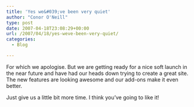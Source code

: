 ```yaml
---
title: 'Yes we&#039;ve been very quiet'
author: "Conor O'Neill"
type: post
date: 2007-04-18T23:08:29+00:00
url: /2007/04/18/yes-weve-been-very-quiet/
categories:
  - Blog

---
```

For which we apologise. But we are getting ready for a nice soft launch in the near future and have had our heads down trying to create a great site. The new features are looking awesome and our add-ons make it even better.

Just give us a little bit more time. I think you&#8217;ve going to like it!
